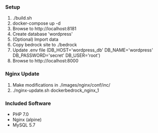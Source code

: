 ### Setup

1. ./build.sh
2. docker-compose up -d
3. Browse to http://localhost:8181
4. Create database 'wordpress'
5. (Optional) Import data
6. Copy bedrock site to ./bedrock
7. Update .env file (DB_HOST='wordpress_db'
                     DB_NAME='wordpress'
                     DB_PASSWORD='secret'
                     DB_USER='root')
8. Browse to http://localhost:8000

### Nginx Update

1. Make modifications in ./images/nginx/conf/inc/
2. ./nginx-update.sh dockerbedrock_nginx_1

### Included Software

- PHP 7.0
- Nginx (alpine)
- MySQL 5.7